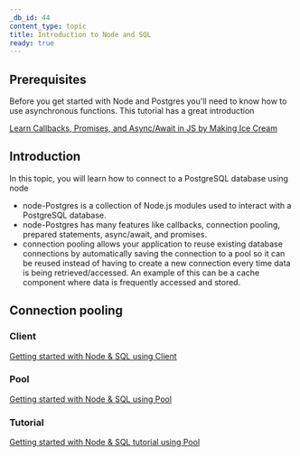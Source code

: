 ```yaml
---
_db_id: 44
content_type: topic
title: Introduction to Node and SQL
ready: true
---
```



## Prerequisites

Before you get started with Node and Postgres you'll need to know how to use asynchronous functions. This tutorial has a great introduction

[Learn Callbacks, Promises, and Async/Await in JS by Making Ice Cream](https://www.freecodecamp.org/news/javascript-async-await-tutorial-learn-callbacks-promises-async-await-by-making-icecream/)

## Introduction

In this topic, you will learn how to connect to a PostgreSQL database using node

- node-Postgres is a collection of Node.js modules used to interact with a PostgreSQL database.
- node-Postgres has many features like callbacks, connection pooling, prepared statements, async/await, and promises.
- connection pooling allows your application to reuse existing database connections by automatically saving the connection to a pool so it can be reused instead of having to create a new connection every time data is being retrieved/accessed. An example of this can be a cache component where data is frequently accessed and stored.

## Connection pooling

### Client

[Getting started with Node & SQL using Client](https://node-postgres.com/apis/client)

### Pool

[Getting started with Node & SQL using Pool](https://node-postgres.com/apis/pool)

### Tutorial

[Getting started with Node & SQL tutorial using Pool](https://www.digitalocean.com/community/tutorials/how-to-use-postgresql-with-node-js-on-ubuntu-20-04)